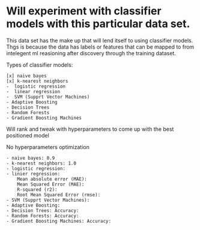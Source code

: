 # Will experiment with classifier models with this particular data set.
This data set has the make up that will lend itself to using classifier models.
Thgs is because the data has labels or features that can be mapped to from intelegent ml reasioning after discovery through the training dataset.



Types of classifier models:

```
[x] naive bayes
[x] k-nearest neighbors
-  logistic regression
-  linear regression
-  SVM (Supprt Vector Machines)
- Adaptive Boosting
- Decision Trees
- Random Forests
- Gradient Boosting Machines
```

Will rank and tweak with hyperparameters to come up with the best positioned model

No hyperparameters optimization
```
- naive bayes: 0.9
- k-nearest neighbors: 1.0
- logistic regression:
- linier regression:
    Mean absolute error (MAE):
    Mean Squared Error (MAE):
    R-squared (r2):
    Root Mean Squared Error (rmse):
- SVM (Supprt Vector Machines):
- Adaptive Boosting:
- Decision Trees: Accuracy:
- Random Forests: Accuracy:
- Gradient Boosting Machines: Accuracy:
```
